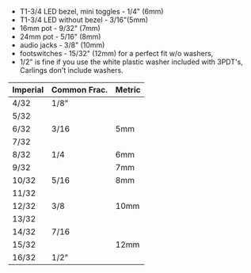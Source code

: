 - T1-3/4 LED bezel, mini toggles - 1/4" (6mm)
- T1-3/4 LED without bezel - 3/16"(5mm)
- 16mm pot - 9/32" (7mm)
- 24mm pot - 5/16" (8mm)
- audio jacks - 3/8" (10mm)
- footswitches - 15/32" (12mm) for a perfect fit w/o washers,
- 1/2" is fine if you use the white plastic washer included with 3PDT's, Carlings don't include washers. 

| Imperial  | Common Frac. | Metric |
|-----|-----|-----|
| 4/32 | 1/8" | | 
|5/32 | | |
|6/32 | 3/16 |         5mm |
|7/32 |  | |
|8/32 | 1/4 |  6mm |
|9/32 |      |           7mm | 
|10/32 | 5/16 |        8mm |
|11/32 |  | |
|12/32 | 3/8 |    10mm |
|13/32 |  | |
|14/32 | 7/16 |  |
|15/32 |          |      12mm |
|16/32 | 1/2" |  |

